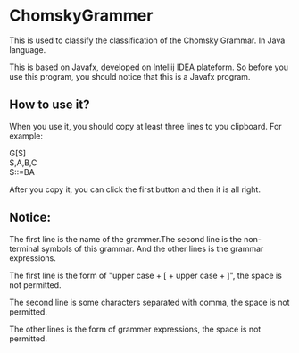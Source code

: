 # ChomskyGrammer
This is used to classify the classification of the Chomsky Grammar. In Java language. 

This is based on Javafx, developed on Intellij IDEA plateform. So before you use this program, you should notice that this is a Javafx program.

## How to use it?
When you use it, you should copy at least three lines to you clipboard. For example:

G[S]  
S,A,B,C  
S::=BA

After you copy it, you can click the first button and then it is all right.

## Notice:

The first line is the name of the grammer.The second line is the non-terminal symbols of this grammar. And the other lines is the grammar expressions.


The first line is the form of "upper case + [ + upper case + ]", the space is not permitted.

The second line is some characters separated with comma, the space is not permitted.

The other lines is the form of grammer expressions, the space is not permitted.
